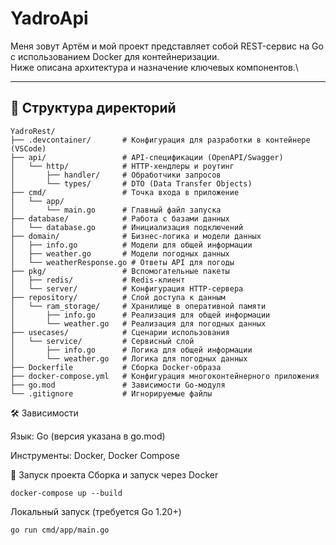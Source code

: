 # YadroApi
Меня зовут Артём и мой проект представляет собой REST-сервис на Go с использованием Docker для контейнеризации.  
Ниже описана архитектура и назначение ключевых компонентов.\

---

## 📂 Структура директорий

```plaintext
YadroRest/
├── .devcontainer/       # Конфигурация для разработки в контейнере (VSCode)
├── api/                 # API-спецификации (OpenAPI/Swagger)
│   └── http/            # HTTP-хендлеры и роутинг
│       ├── handler/     # Обработчики запросов
│       └── types/       # DTO (Data Transfer Objects)
├── cmd/                 # Точка входа в приложение
│   └── app/
│       └── main.go      # Главный файл запуска
├── database/            # Работа с базами данных
│   └── database.go      # Инициализация подключений
├── domain/              # Бизнес-логика и модели данных
│   ├── info.go          # Модели для общей информации
│   ├── weather.go       # Модели погодных данных
│   └── weatherResponse.go # Ответы API для погоды
├── pkg/                 # Вспомогательные пакеты
│   ├── redis/           # Redis-клиент
│   └── server/          # Конфигурация HTTP-сервера
├── repository/          # Слой доступа к данным
│   └── ram_storage/     # Хранилище в оперативной памяти
│       ├── info.go      # Реализация для общей информации
│       └── weather.go   # Реализация для погодных данных
├── usecases/            # Сценарии использования
│   └── service/         # Сервисный слой
│       ├── info.go      # Логика для общей информации
│       └── weather.go   # Логика для погодных данных
├── Dockerfile           # Сборка Docker-образа
├── docker-compose.yml   # Конфигурация многоконтейнерного приложения
├── go.mod               # Зависимости Go-модуля
└── .gitignore           # Игнорируемые файлы
```
🛠 Зависимости

Язык: Go (версия указана в go.mod)

Инструменты: Docker, Docker Compose

🚀 Запуск проекта
Сборка и запуск через Docker
```
docker-compose up --build
```
Локальный запуск (требуется Go 1.20+)
```
go run cmd/app/main.go
```
